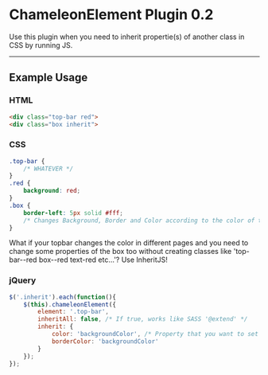# ChameleonElement Plugin 0.2
Use this plugin when you need to inherit propertie(s) of another class in CSS by running JS.

---
## Example Usage

### HTML
```html
<div class="top-bar red">
<div class="box inherit">
```

### CSS
```css
.top-bar {
	/* WHATEVER */
}
.red {
	background: red;
}
.box {
	border-left: 5px solid #fff;
	/* Changes Background, Border and Color according to the color of the topbar */
}
```

What if your topbar changes the color in different pages and you need to change some properties of the box too without creating classes like 'top-bar--red box--red text-red etc...'?
Use InheritJS!

### jQuery
```js
$('.inherit').each(function(){
	$(this).chameleonElement({
		element: '.top-bar',
		inheritAll: false, /* If true, works like SASS '@extend' */
		inherit: {
			color: 'backgroundColor', /* Property that you want to set followed by the one you want to copy */
			borderColor: 'backgroundColor'
		}
	});
});
```